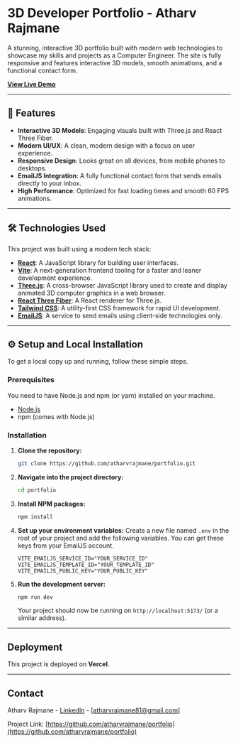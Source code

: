# 3D Developer Portfolio - Atharv Rajmane


A stunning, interactive 3D portfolio built with modern web technologies to showcase my skills and projects as a Computer Engineer. The site is fully responsive and features interactive 3D models, smooth animations, and a functional contact form.

**[View Live Demo](https://portfolio-two-neon-39.vercel.app/)** 

---

## 🚀 Features

* **Interactive 3D Models**: Engaging visuals built with Three.js and React Three Fiber.
* **Modern UI/UX**: A clean, modern design with a focus on user experience.
* **Responsive Design**: Looks great on all devices, from mobile phones to desktops.
* **EmailJS Integration**: A fully functional contact form that sends emails directly to your inbox.
* **High Performance**: Optimized for fast loading times and smooth 60 FPS animations.

---

## 🛠️ Technologies Used

This project was built using a modern tech stack:

* **[React](https://reactjs.org/)**: A JavaScript library for building user interfaces.
* **[Vite](https://vitejs.dev/)**: A next-generation frontend tooling for a faster and leaner development experience.
* **[Three.js](https://threejs.org/)**: A cross-browser JavaScript library used to create and display animated 3D computer graphics in a web browser.
* **[React Three Fiber](https://docs.pmnd.rs/react-three-fiber)**: A React renderer for Three.js.
* **[Tailwind CSS](https://tailwindcss.com/)**: A utility-first CSS framework for rapid UI development.
* **[EmailJS](https://www.emailjs.com/)**: A service to send emails using client-side technologies only.

---

## ⚙️ Setup and Local Installation

To get a local copy up and running, follow these simple steps.

### Prerequisites

You need to have Node.js and npm (or yarn) installed on your machine.

* [Node.js](https://nodejs.org/en/download/)
* npm (comes with Node.js)

### Installation

1.  **Clone the repository:**
    ```sh
    git clone https://github.com/atharvrajmane/portfolio.git
    ```

2.  **Navigate into the project directory:**
    ```sh
    cd portfolio
    ```

3.  **Install NPM packages:**
    ```sh
    npm install
    ```

4.  **Set up your environment variables:**
    Create a new file named `.env` in the root of your project and add the following variables. You can get these keys from your EmailJS account.
    ```
    VITE_EMAILJS_SERVICE_ID="YOUR_SERVICE_ID"
    VITE_EMAILJS_TEMPLATE_ID="YOUR_TEMPLATE_ID"
    VITE_EMAILJS_PUBLIC_KEY="YOUR_PUBLIC_KEY"
    ```

5.  **Run the development server:**
    ```sh
    npm run dev
    ```
    Your project should now be running on `http://localhost:5173/` (or a similar address).

---

## Deployment

This project is deployed on **Vercel**.

---

## Contact

Atharv Rajmane - [LinkedIn](https://www.linkedin.com/in/atharv-rajmane/) - [atharvrajmane81@gmail.com]

Project Link: [https://github.com/atharvrajmane/portfolio](https://github.com/atharvrajmane/portfolio)
